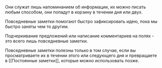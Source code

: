 Они служат лишь напоминанием об информации, их можно писать любым способом, они попадут в корзину в течении дня или двух.

Повседневные заметки помогают быстро зафиксировать идею, пока мы быстро заняты чем то другим.

Подчеркивание предложений или написание комментариев на полях - это всего лишь повседневные заметки.

Повседневные заметки полезны только в том случае, если вы просматриваете их в течении этого или следующего дня и превращаете в [[Постоянные заметки]], которые можно использовать позже.